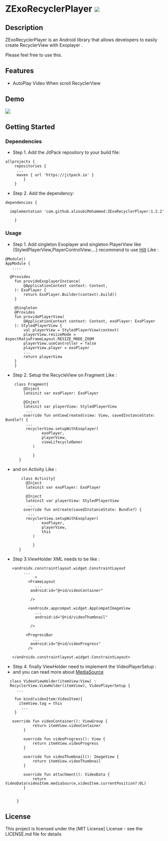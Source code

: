 # ZExoRecyclerPlayer [![](https://jitpack.io/v/alzoubiMohammed/ZExoRecyclerPlayer.svg)](https://jitpack.io/#alzoubiMohammed/ZExoRecyclerPlayer)

## Description

ZExoRecyclerPlayer is an Android library that allows developers to easily create RecyclerView with Exoplayer .

Please feel free to use this.

## Features

* AutoPlay Video When scroll RecyclerView

## Demo

![](https://github.com/alzoubiMohammed/resorce/blob/main/ezgif-3-78df004f52.gif)

## Getting Started

### Dependencies

* Step 1. Add the JitPack repository to your build file:

```
allprojects {
	repositories {
	 ...
	 maven { url 'https://jitpack.io' }
		}
	}
```  

* Step 2. Add the dependency:

```
dependencies {

  implementation 'com.github.alzoubiMohammed:ZExoRecyclerPlayer:1.2.2'
	
	}
```  

### Usage

* Step 1. Add singleton Exoplayer and singleton PlayerView like
  {StyledPlayerView,PlayerControlView....} recommend to use <a href="https://github.com/googlecodelabs/android-hilt">Hilt</a> Like :

```
@Module()
AppModule {
   ....
   
  @Provides
    fun provideExoplayerInstance(
        @ApplicationContext context: Context,
    ): ExoPlayer {
        return ExoPlayer.Builder(context).build()
    }

    @Singleton
    @Provides
    fun providePlayerView(
        @ApplicationContext context: Context, exoPlayer: ExoPlayer
    ): StyledPlayerView {
        val playerView = StyledPlayerView(context)
        playerView.resizeMode = AspectRatioFrameLayout.RESIZE_MODE_ZOOM
        playerView.useController = false
        playerView.player = exoPlayer
        ...
        return playerView
    }
    }
```  

* Step 2. Setup the RecycleView on Fragment Like :

```  
    class Fragment{
        @Inject
        lateinit var exoPlayer: ExoPlayer

        @Inject
        lateinit var playerView: StyledPlayerView
         ...
        override fun onViewCreated(view: View, savedInstanceState: Bundle?) {
         ...
         recyclerView.setupWithExoplayer(
                exoPlayer,
                playerView,
                viewLifecycleOwner
            )
         
            }
      }
```  

* and on Activity Like :

```  
       class Activity{
         @Inject
         lateinit var exoPlayer: ExoPlayer

         @Inject
         lateinit var playerView: StyledPlayerView
          ...
        override fun onCreate(savedInstanceState: Bundle?) {
          ...
         recyclerView.setupWithExoplayer(
                exoPlayer,
                playerView,
                this
            )
         
            }
      }

``` 

* Step 3.ViewHolder XML needs to be like :


```  
   <androidx.constraintlayout.widget.ConstraintLayout
        ...
             >
          <FrameLayout
             ... 
           android:id="@+id/videoContainer"
   
           />
             
          <androidx.appcompat.widget.AppCompatImageView
             ...
             android:id="@+id/videoThumbnail"
  
           />

         <ProgressBar
            ...
           android:id="@+id/videoProgress"
          />

   </androidx.constraintlayout.widget.ConstraintLayout>

``` 

* Step 4. finally ViewHolder need to implement the VideoPlayerSetup :
* and you can read more about <a href="https://exoplayer.dev/media-sources.html">MediaSource</a>

``` 
  class VideoViewHolder(itemView:View) :
  RecyclerView.ViewHolder(itemView), VideoPlayerSetup {
     ...
     
    fun bind(videoItem:VideoItem){
      itemView.tag = this
       ...
    }
    
   override fun videoContainer(): ViewGroup {
            return itemView.videoContainer
        }

        override fun videoProgress(): View {
            return itemView.videoProgress
        }

        override fun videoThumbnail(): ImageView {
            return itemView.videoThumbnail
        }

        override fun attachment(): VideoData {
            return VideoData(videoItem.mediaSource,videoItem.currentPosition?:0L)
        }
  
  
     }

``` 


## License

This project is licensed under the [MIT License] License - see the LICENSE.md file for details
